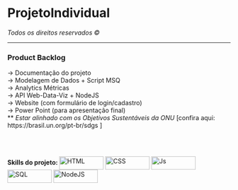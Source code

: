# ProjetoIndividual
<span><i>Todos os direitos reservados &copy;</i></span>
<hr>

<h3>Product Backlog</h3>
  &rarr; Documentação do projeto <br>
  &rarr; Modelagem de Dados + Script MSQ <br>
  &rarr; Analytics Métricas <br>
  &rarr; API Web-Data-Viz + NodeJS <br>
  &rarr; Website (com formulário de login/cadastro) <br>
  &rarr; Power Point (para apresentação final) <br>
  ** <i>Estar alinhado com os Objetivos Sustentáveis da ONU</i> [confira aqui: https://brasil.un.org/pt-br/sdgs ]
  
<br><br>

<div style= "display: inline-block">
  <b>Skills do projeto: </b> 
  <img align="center" alt="HTML" height="30" width="100" src="https://img.shields.io/badge/HTML5-E34F26?style=for-the-badge&logo=html5&logoColor=white"> <!-- html -->
  <img align="center" alt="CSS" height="30" width="100" src="https://img.shields.io/badge/CSS-239120?&style=for-the-badge&logo=css3&logoColor=white"> <!-- css -->
  <img align="center" alt="Js" height="30" width="100" src="https://img.shields.io/badge/JavaScript-F7DF1E?style=for-the-badge&logo=javascript&logoColor=black"> <!-- Js -->
  <img align="center" alt="SQL" height="30" width="100" src="https://img.shields.io/badge/MySQL-00000F?style=for-the-badge&logo=mysql&logoColor=white"> <!-- sql -->
  <img align="center" alt="NodeJS" height="30" width="100" src="https://img.shields.io/badge/Node.js-43853D?style=for-the-badge&logo=node.js&logoColor=white"> <!-- node js -->
</div>
